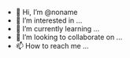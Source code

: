 - 👋 Hi, I’m @noname
- 👀 I’m interested in ...
- 🌱 I’m currently learning ...
- 💞️ I’m looking to collaborate on ...
- 📫 How to reach me ...

<!---
0x-noname/0x-noname is a ✨ special ✨ repository because its `README.md` (this file) appears on your GitHub profile.
You can click the Preview link to take a look at your changes.
--->
